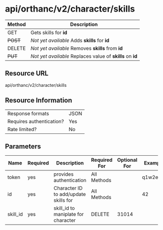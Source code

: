 # api/orthanc/v2/character/skills

| Method   | Description                                                |
| -------- | ---------------------------------------------------------- |
| GET      | Gets skills for **id**                                     |
| ~~POST~~ | *Not yet available* Adds **skills** for **id**             |
| DELETE   | *Not yet available* Removes **skills** from **id**         |
| ~~PUT~~  | *Not yet available* Replaces value of **skills** on **id** |

## Resource URL
api/orthanc/v2/character/skills

## Resource Information
|                          |      |
| ------------------------ | ---- |
| Response formats         | JSON |
| Requires authentication? | Yes  |
| Rate limited?            | No   |

## Parameters
| Name     | Required | Description                           | Required For | Optional For | Example  |
| -------- | -------- | ------------------------------------- | ------------ | ------------ | -------- |
| token    | yes      | provides authentication               | All Methods  |              | q1w2e3r4 |
| id       | yes      | Character ID to add/update skills for | All Methods  |              | 42       |
| skill_id | yes      | skill_id to maniplate for character   | DELETE       | 31014        |          |


